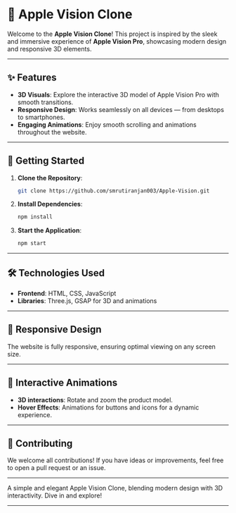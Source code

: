# 🍏 Apple Vision Clone

Welcome to the **Apple Vision Clone**! This project is inspired by the sleek and immersive experience of **Apple Vision Pro**, showcasing modern design and responsive 3D elements. 

---

## ✨ Features

- **3D Visuals**: Explore the interactive 3D model of Apple Vision Pro with smooth transitions.
- **Responsive Design**: Works seamlessly on all devices — from desktops to smartphones.
- **Engaging Animations**: Enjoy smooth scrolling and animations throughout the website.

---

## 🚀 Getting Started

1. **Clone the Repository**:
   ```bash
   git clone https://github.com/smrutiranjan003/Apple-Vision.git
   ```

2. **Install Dependencies**:
   ```bash
   npm install
   ```

3. **Start the Application**:
   ```bash
   npm start
   ```

---

## 🛠️ Technologies Used

- **Frontend**: HTML, CSS, JavaScript
- **Libraries**: Three.js, GSAP for 3D and animations

---

## 📱 Responsive Design

The website is fully responsive, ensuring optimal viewing on any screen size.

---

## 🎨 Interactive Animations

- **3D interactions**: Rotate and zoom the product model.
- **Hover Effects**: Animations for buttons and icons for a dynamic experience.

---

## 🤝 Contributing

We welcome all contributions! If you have ideas or improvements, feel free to open a pull request or an issue.

---

A simple and elegant Apple Vision Clone, blending modern design with 3D interactivity. Dive in and explore!

---
